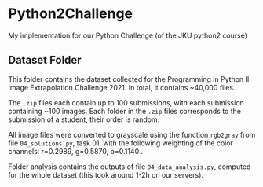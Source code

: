# Python2Challenge
My implementation for our Python Challenge (of the JKU python2 course)

## Dataset Folder
This folder contains the dataset collected for the Programming in Python II Image Extrapolation Challenge 2021. In total, it contains \~40,000 files.

The `.zip` files each contain up to 100 submissions, with each submission containing \~100 images. Each folder in the `.zip` files corresponds to the submission of a student, their order is random.

All image files were converted to grayscale using the function `rgb2gray` from file `04_solutions.py`, task 01, with the following weighting of the color channels: r=0.2989, g=0.5870, b=0.1140 .

Folder analysis contains the outputs of file `04_data_analysis.py`, computed for the whole dataset (this took around 1-2h on our servers).
